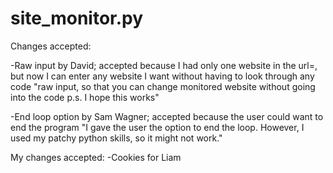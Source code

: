 # site_monitor.py

Changes accepted:

-Raw input by David; accepted because I had only one website in the url=, but now I can enter any website I want without having to look through any code
"raw input, so that you can change monitored website without going into the code
p.s. I hope this works"

-End loop option by Sam Wagner; accepted because the user could want to end the program
"I gave the user the option to end the loop. However, I used my patchy python skills, so it might not work."

My changes accepted:
-Cookies for Liam
